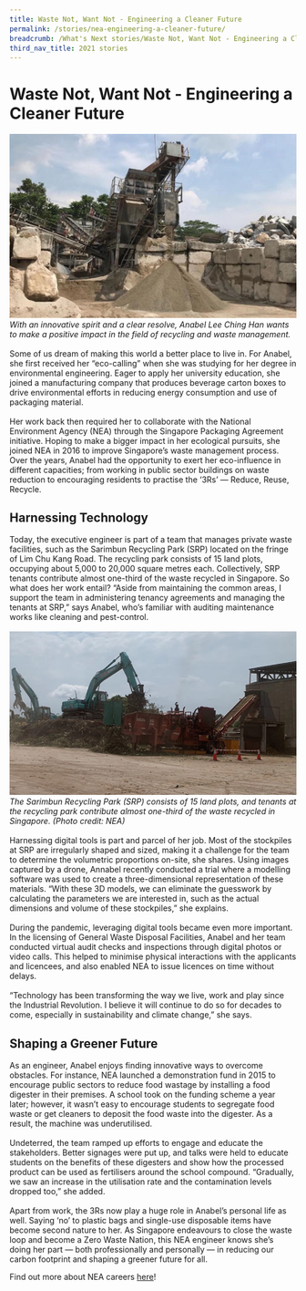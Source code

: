 ```yaml
---
title: Waste Not, Want Not - Engineering a Cleaner Future
permalink: /stories/nea-engineering-a-cleaner-future/
breadcrumb: /What's Next stories/Waste Not, Want Not - Engineering a Cleaner Future
third_nav_title: 2021 stories
---
```

# <b>Waste Not, Want Not - Engineering a Cleaner Future</b>
![](/images/Stories/2021%20stories/Waste%20not/waste%20not%201.jpg)
<br>
*With an innovative spirit and a clear resolve, Anabel Lee Ching Han wants to make a positive impact in the field of recycling and waste management.*
<br>
<br>
Some of us dream of making this world a better place to live in. For Anabel, she first received her “eco-calling” when she was studying for her degree in environmental engineering. Eager to apply her university education, she joined a manufacturing company that produces beverage carton boxes to drive environmental efforts in reducing energy consumption and use of packaging material.
<br><br>
Her work back then required her to collaborate with the National Environment Agency (NEA) through the Singapore Packaging Agreement initiative. Hoping to make a bigger impact in her ecological pursuits, she joined NEA in 2016 to improve Singapore’s waste management process. Over the years, Anabel had the opportunity to exert her eco-influence in different capacities; from working in public sector buildings on waste reduction to encouraging residents to practise the ‘3Rs’ — Reduce, Reuse, Recycle.
<br>
## Harnessing Technology
Today, the executive engineer is part of a team that manages private waste facilities, such as the Sarimbun Recycling Park (SRP) located on the fringe of Lim Chu Kang Road. The recycling park consists of 15 land plots, occupying about 5,000 to 20,000 square metres each. Collectively, SRP tenants contribute almost one-third of the waste recycled in Singapore. So what does her work entail? “Aside from maintaining the common areas, I support the team in administering tenancy agreements and managing the tenants at SRP,” says Anabel, who’s familiar with auditing maintenance works like cleaning and pest-control.
<br>
<br>
![](/images/Stories/2021%20stories/Waste%20not/waste%20not%202.jpg)
*The Sarimbun Recycling Park (SRP) consists of 15 land plots, and tenants at the recycling park contribute almost one-third of the waste recycled in Singapore. (Photo credit: NEA)*
<br><br>
Harnessing digital tools is part and parcel of her job. Most of the stockpiles at SRP are irregularly shaped and sized, making it a challenge for the team to determine the volumetric proportions on-site, she shares. Using images captured by a drone, Annabel recently conducted a trial where a modelling software was used to create a three-dimensional representation of these materials. “With these 3D models, we can eliminate the guesswork by calculating the parameters we are interested in, such as the actual dimensions and volume of these stockpiles,” she explains.
<br><br>
During the pandemic, leveraging digital tools became even more important. In the licensing of General Waste Disposal Facilities, Anabel and her team conducted virtual audit checks and inspections through digital photos or video calls. This helped to minimise physical interactions with the applicants and licencees, and also enabled NEA to issue licences on time without delays.
<br><br>
“Technology has been transforming the way we live, work and play since the Industrial Revolution. I believe it will continue to do so for decades to come, especially in sustainability and climate change,” she says.
<br>
## Shaping a Greener Future
As an engineer, Anabel enjoys finding innovative ways to overcome obstacles. For instance, NEA launched a demonstration fund in 2015 to encourage public sectors to reduce food wastage by installing a food digester in their premises. A school took on the funding scheme a year later; however, it wasn’t easy to encourage students to segregate food waste or get cleaners to deposit the food waste into the digester. As a result, the machine was underutilised.
<br><br>
Undeterred, the team ramped up efforts to engage and educate the stakeholders. Better signages were put up, and talks were held to educate students on the benefits of these digesters and show how the processed product can be used as fertilisers around the school compound. “Gradually, we saw an increase in the utilisation rate and the contamination levels dropped too,” she added.
<br><br>
Apart from work, the 3Rs now play a huge role in Anabel’s personal life as well. Saying ‘no’ to plastic bags and single-use disposable items have become second nature to her. As Singapore endeavours to close the waste loop and become a Zero Waste Nation, this NEA engineer knows she’s doing her part — both professionally and personally — in reducing our carbon footprint and shaping a greener future for all.

Find out more about NEA careers [here](https://www.nea.gov.sg/corporate-functions/who-we-are/careers)!